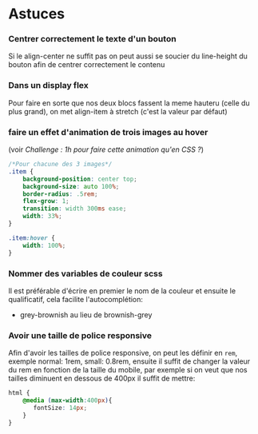 # Astuces

### Centrer correctement le texte d'un bouton
Si le align-center ne suffit pas on peut aussi se soucier du line-height du bouton afin de centrer correctement le contenu

### Dans un display flex
Pour faire en sorte que nos deux blocs fassent la meme hauteru (celle du plus grand), on met align-item à stretch (c'est la valeur par défaut)

### faire un effet d'animation de trois images au hover
(voir *Challenge : 1h pour faire cette animation qu'en CSS ?*)
```css
/*Pour chacune des 3 images*/
.item { 
    background-position: center top;
    background-size: auto 100%;
    border-radius: .5rem;
    flex-grow: 1;
    transition: width 300ms ease;
    width: 33%;
}

.item:hover {
    width: 100%;
}
```

### Nommer des variables de couleur scss
Il est préférable d'écrire en premier le nom de la couleur et ensuite le qualificatif, cela facilite l'autocomplétion:
- grey-brownish au lieu de brownish-grey

### Avoir une taille de police responsive
Afin d'avoir les tailles de police responsive, on peut les définir en ``rem``, exemple normal: 1rem, small: 0.8rem, ensuite il suffit de changer la valeur du rem en fonction de la taille du mobile, par exemple si on veut que nos tailles diminuent en dessous de 400px il suffit de mettre:
```scss
html {
    @media (max-width:400px){
       fontSize: 14px; 
    }
}

```